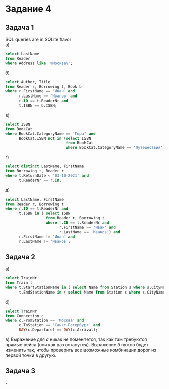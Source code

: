 # Задание 4
## Задача 1
SQL queries are in SQLite flavor  
a)
```sql
select LastName 
from Reader 
where Address like '%Москва%';
```
б)
```sql
select Author, Title
from Reader r, Borrowing t, Book b
where r.FirstName == 'Иван' and
      r.LastName == 'Иванов' and
      r.ID == t.ReaderNr and
      t.ISBN == b.ISBN;
``` 
в)
```sql
select ISBN
from BookCat
where BookCat.CategoryName == 'Горы' and
      BookCat.ISBN not in (select ISBN
                           from BookCat
                           where BookCat.CategoryName == 'Путешествия');
``` 
г)
```sql
select distinct LastName, FirstName
from Borrowing t, Reader r
where t.ReturnDate < '03-10-2021' and
      t.ReaderNr == r.ID;
``` 
д)
```sql
select LastName, FirstName
from Reader r, Borrowing t
where r.ID == t.ReaderNr and
      t.ISBN in ( select ISBN
                  from Reader r, Borrowing t
                  where r.ID == t.ReaderNr and
                        r.FirstName == 'Иван' and
                        r.LastName == 'Иванов') and
      r.FirstName != 'Иван' and
      r.LastName != 'Иванов';
``` 

## Задача 2
а) 
```sql
select TrainNr
from Train t
where t.StartStationName in ( select Name from Station s where s.CityName == 'Москва' ) and
      t.EndStationName in ( select Name from Station s where s.CityName == 'Тверь' );
```  
б) 
```sql
select TrainNr
from Connection c
where c.FromStation == 'Москва' and
      c.ToStation == 'Санкт-Петербург' and
      DAY(c.Departure) == DAY(c.Arrival);
```  
в) Выражение для *а* никак не поменяется, так как там требуются прямые рейса (они как раз останутся). Выражение *б* нужно будет изменить так, чтобы проверить все возможные комбинации дорог из первой точки в другую.

## Задача 3
\-